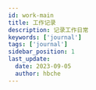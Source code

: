 ```yaml
---
id: work-main
title: 工作记录
description: 记录工作日常
keywords: ['journal']
tags: ['journal']
sidebar_position: 1
last_update:
  date: 2023-09-05
  author: hbche
---
```

